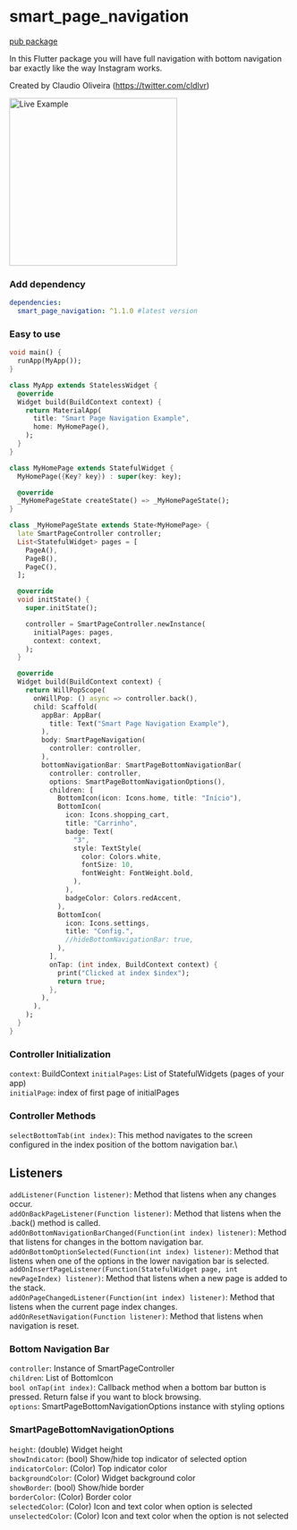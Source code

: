 # smart_page_navigation

[pub package](https://pub.dartlang.org/packages/smart_page_navigation)

In this Flutter package you will have full navigation with bottom navigation bar exactly like the way Instagram works.

Created by Claudio Oliveira (https://twitter.com/cldlvr)

<img src="https://github.com/claudiooliveira/smart_page_navigation/blob/main/live_example.gif?raw=true" alt="Live Example" width="300"/>

### Add dependency

```yaml
dependencies:
  smart_page_navigation: ^1.1.0 #latest version
```

### Easy to use

```dart
void main() {
  runApp(MyApp());
}

class MyApp extends StatelessWidget {
  @override
  Widget build(BuildContext context) {
    return MaterialApp(
      title: "Smart Page Navigation Example",
      home: MyHomePage(),
    );
  }
}

class MyHomePage extends StatefulWidget {
  MyHomePage({Key? key}) : super(key: key);

  @override
  _MyHomePageState createState() => _MyHomePageState();
}

class _MyHomePageState extends State<MyHomePage> {
  late SmartPageController controller;
  List<StatefulWidget> pages = [
    PageA(),
    PageB(),
    PageC(),
  ];

  @override
  void initState() {
    super.initState();

    controller = SmartPageController.newInstance(
      initialPages: pages,
      context: context,
    );
  }

  @override
  Widget build(BuildContext context) {
    return WillPopScope(
      onWillPop: () async => controller.back(),
      child: Scaffold(
        appBar: AppBar(
          title: Text("Smart Page Navigation Example"),
        ),
        body: SmartPageNavigation(
          controller: controller,
        ),
        bottomNavigationBar: SmartPageBottomNavigationBar(
          controller: controller,
          options: SmartPageBottomNavigationOptions(),
          children: [
            BottomIcon(icon: Icons.home, title: "Início"),
            BottomIcon(
              icon: Icons.shopping_cart,
              title: "Carrinho",
              badge: Text(
                "3",
                style: TextStyle(
                  color: Colors.white,
                  fontSize: 10,
                  fontWeight: FontWeight.bold,
                ),
              ),
              badgeColor: Colors.redAccent,
            ),
            BottomIcon(
              icon: Icons.settings,
              title: "Config.",
              //hideBottomNavigationBar: true,
            ),
          ],
          onTap: (int index, BuildContext context) {
            print("Clicked at index $index");
            return true;
          },
        ),
      ),
    );
  }
}
```

### Controller Initialization

`context`: BuildContext
`initialPages`: List of StatefulWidgets (pages of your app)\
`initialPage`: index of first page of initialPages

### Controller Methods

`selectBottomTab(int index)`: This method navigates to the screen configured in the index position of the bottom navigation bar.\

## Listeners

`addListener(Function listener)`: Method that listens when any changes occur.\
`addOnBackPageListener(Function listener)`: Method that listens when the .back() method is called.\
`addOnBottomNavigationBarChanged(Function(int index) listener)`: Method that listens for changes in the bottom navigation bar.\
`addOnBottomOptionSelected(Function(int index) listener)`: Method that listens when one of the options in the lower navigation bar is selected.\
`addOnInsertPageListener(Function(StatefulWidget page, int newPageIndex) listener)`: Method that listens when a new page is added to the stack.\
`addOnPageChangedListener(Function(int index) listener)`: Method that listens when the current page index changes.\
`addOnResetNavigation(Function listener)`: Method that listens when navigation is reset.

### Bottom Navigation Bar

`controller`: Instance of SmartPageController\
`children`: List of BottomIcon\
`bool onTap(int index)`: Callback method when a bottom bar button is pressed. Return false if you want to block browsing.\
`options`: SmartPageBottomNavigationOptions instance with styling options

### SmartPageBottomNavigationOptions

`height`: (double) Widget height\
`showIndicator`: (bool) Show/hide top indicator of selected option\
`indicatorColor`: (Color) Top indicator color\
`backgroundColor`: (Color) Widget background color\
`showBorder`: (bool) Show/hide border\
`borderColor`: (Color) Border color\
`selectedColor`: (Color) Icon and text color when option is selected\
`unselectedColor`: (Color) Icon and text color when the option is not selected